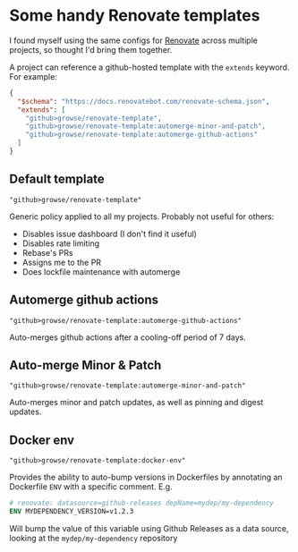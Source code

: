 # Some handy Renovate templates

I found myself using the same configs for [Renovate](https://github.com/renovatebot/renovate) across multiple projects, so thought I'd bring them together.

A project can reference a github-hosted template with the `extends` keyword. For example:

```json
{
  "$schema": "https://docs.renovatebot.com/renovate-schema.json",
  "extends": [
    "github>growse/renovate-template",
    "github>growse/renovate-template:automerge-minor-and-patch",
    "github>growse/renovate-template:automerge-github-actions"
  ]
}
```

## Default template

`"github>growse/renovate-template"`

Generic policy applied to all my projects. Probably not useful for others:

* Disables issue dashboard (I don't find it useful)
* Disables rate limiting
* Rebase's PRs
* Assigns me to the PR
* Does lockfile maintenance with automerge

## Automerge github actions

`"github>growse/renovate-template:automerge-github-actions"`

Auto-merges github actions after a cooling-off period of 7 days.

## Auto-merge Minor & Patch

`"github>growse/renovate-template:automerge-minor-and-patch"`

Auto-merges minor and patch updates, as well as pinning and digest updates.

## Docker env

`"github>growse/renovate-template:docker-env"`

Provides the ability to auto-bump versions in Dockerfiles by annotating an Dockerfile `ENV` with a specific comment. E.g.

```Dockerfile
# renovate: datasource=github-releases depName=mydep/my-dependency
ENV MYDEPENDENCY_VERSION=v1.2.3
```

Will bump the value of this variable using Github Releases as a data source, looking at the `mydep/my-dependency` repository

